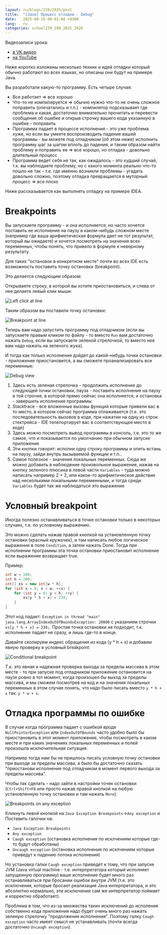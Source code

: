 ```yaml
---
layout: ru/blogs/239/2025/post
title:  "[Java] Процесс отладки - Debug"
date:   2025-09-16 00:01:00 +0300
lang:   ru
categories: school239_108_2025_2026
---
```


Видеозаписи урока:

- [в VK видео](https://vkvideo.ru/video-232475999_456239021)
- [на YouTube](https://youtu.be/1hd58TQyoto)

Ниже коротко изложены несколько техник и идей отладки который обычно работают во всех языках, но описаны они будут на примере Java.

Вы разработали какую-то программу. Есть четыре случая:

 - Все работает => все хорошо
 - Что-то не компилируется => обычно нужно что-то не очень сложное поправить (опечатались и т.п.) - компилятор подсказывает где проблема и какая, достаточно внимательно прочитать и перевести сообщение об ошибке и открыв строчку вашего кода указанную в ошибке - поправить
 - Программа падает в процессе исполнения - это уже проблема хуже, но если вы умеете воспроизводить падение вашей программы - вы можете под отладчиком (об этом ниже) исполнить программу шаг за шагом вплоть до падения, и таким образом найти проблему и поправить ее => все хорошо, но отладка - довольно длительный процесс
 - Программа ведет себя не так, как ожидалось - это худший случай, т.к. вы наблюдаете проблему, но с какого момента реально что-то пошло не так - т.е. где именно возникли проблемы - угадать довольно сложно, поэтому отладка превращается в муторный процесс => все плохо

Ниже рассказывается как выполнять отладку на примере IDEA.

Breakpoints
===========

Вы запускаете программу - и она исполняется, но часто хочется поставить ее исполнение на паузу в каком-нибудь сложном месте (например где ваша арифметическая формула дает не тот результат, который вы ожидаете) и хочется посмотреть на значения всех переменных, чтобы понять, что привело в формуле к неверному результату.

Для таких "остановок в конкретном месте" почти во всех IDE есть возможность поставить точку остановки (breakpoint).

Это делается следующим образом:

Открываете строку, в которой вы хотите приостановиться, и слева от нее делаете левый клик мыши:

![Left click at line](/static/debug/screen_breakpoints_before.png)

Таким образом вы поставили точку остановки:

![Breakpoint at line](/static/debug/screen_breakpoints_after.png)

Теперь вам надо запустить программу под отладчиком (если вы запускаете правым кликом по файлу - то вместо ```Run``` вам достаточно нажать ```Debug```, если вы запускаете зеленой стрелочкой, то вместо нее вам надо нажать на зеленого жука).

И тогда как только исполнение дойдет до какой-нибудь точки остановки - приложение приостановится, а вы сможете проанализировать все переменные:

![Debug view](/static/debug/screen_debug_view.png)

1. Здесь есть зеленая стрелочка - продолжить исполнение до следующей точки остановки, пауза - поставить исполнение на паузу в той строчке, в которой прямо сейчас она исполняется, и остановка - завершить исполнение программы
2. Stacktrace - все вложенные вызовы функций которые привели вас в то место, в котором сейчас программа отлаживается (т.е. это последовательность вызовов в коде, при нажатии на одну из строк стектрейса - IDE телепортирует вас в соответствующее место в коде)
3. Здесь можно посмотреть вывод программы в консоль, т.е. это то же самое, что и показывается по умолчанию при обычном запуске приложения
4. Эти кнопки говорят: исполни одну строку программы и опять встань на паузу, зайди внутрь вызываемой функции и т.п..
5. Самое полезное - значения локальных переменных. Сюда же можно добавить в наблюдение произвольное выражение, нажав на кнопку зеленого плюсика в левой части ```Variables``` - туда можно написать например 2 + 2, или какое-то арифметическое действие над несколькими локальными переменными, и тогда среди ```Variables``` будет так же наблюдаться это выражение

Условный breakpoint
===================

Иногда полезно останавливаться в точке остановки только в некоторых случаях, т.е. по условному выражению.

Это можно сделать нажав правой кнопкой на установленную точку остановки (красный кружочек), и там написать любое логическое выражение в поле ```Condition```, а затем нажать Done. Тогда при исполнении программы эта точка остановки приостановит исполнение если выражение возвращает true.

Пример:

```java
int w = 100;
int h = 200;
int[] xs = new int[w * h];
for (int x = 0; x < w; ++x) {
    for (int y = 0; y < h; ++y) {
        xs[y * h + x] = 239;
    }
}
```

Этот код падает: ```Exception in thread "main" java.lang.ArrayIndexOutOfBoundsException: 20000``` с указанием строчки ```xs[y * h + x] = 239;```. Простая точка остановки не подходит, т.к. исполнение падает не сразу, и лишь где-то в конце.

Давайте скопируем индекс обращения из кода (y * h + x) и добавим явную проверку в условный breakpoint:

![Conditional breakpoint](/static/debug/screen_conditional_breakpoint.png)

Т.к. это явная и надежная проверка выхода за пределы массива в этом месте - то при запуске под отладчиком приложение остановится на паузе ровно в тот момент, когда произошел бы выход за пределы массива, и мы сможем посмотрев на код и на значения локальных переменных в этом случае понять, что надо было писать вместо ```y * h + x``` так: ```y * w + x```.

Отладка программы по ошибке
===========================

В случае когда программа падает с ошибкой вроде ```NullPointerException``` или ```IndexOutOfBounds``` часто удобно было бы приостановить в этот момент приложение,
 чтобы посмотреть в каком месте и при каких значениях локальных переменных и полей произошла исключительная ситуация.

Например тогда нам бы не пришлось писать условную точку остановки при выходе за пределы массива, а было бы достаточно сказать "приостанови исполнение под отладчиком в момент первого выхода за пределы массива".

Чтобы так сделать - надо зайти в настройки точек остановки (```Ctrl+Shift+F8``` или просто нажав правой кнопкой на любую установленную точку остановки и там нажать ```More```):

![Breakpoints on any exception](/static/debug/screen_breakpoints_exception.png)

Кликнуть левой кнопкой на ```Java Exception Breakpoints```->```Any exception``` и Поставить галочки на:

 - ```Java Exception Breakpoints```
 - ```Any exception```
 - ```Caugh exception``` (остановка исполнения по исклчениям которые где-то будут обработаны)
 - ```Uncaugh exception``` (остановка исполнения по исклчениям которые приведут к падению потока исполнения)

Но установка галки ```Caugh exception``` приведет к тому, что при запуске JVM (Java virtual machine - т.е. интерпретатора который исполняет запущенную программу) ваше исполнение будет много раз останавливаться при бросании ошибок внутри JVM (т.е. это исключения, которые бросает реализация Java интерпретатора, и это абсолютно нормально, эти исключения сам же интерпретатор поймает и корректно обработает).

Проблема в том, что из-за множества таких исключений до исполения собственно кода приложения надо будет очень много раз нажать зеленую стрелочку "продолжения исполнения". Поэтому галку ```Caugh exception``` часто имеет смысл не устанавливать (почти всегда достаточно ```Uncaugh exception```).
